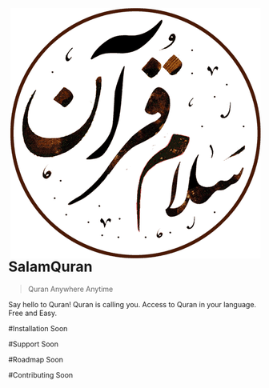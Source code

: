 <img src="/public_html/static/images/logo.png" align="right"/>

# SalamQuran
> Quran Anywhere Anytime

Say hello to Quran! Quran is calling you. Access to Quran in your language. Free and Easy.


#Installation
Soon

#Support
Soon

#Roadmap
Soon

#Contributing
Soon
